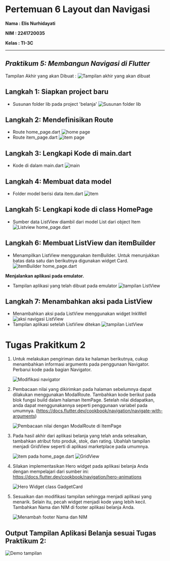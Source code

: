 # **Pertemuan 6 Layout dan Navigasi**


**Nama : Elis Nurhidayati**

**NIM   : 2241720035**

**Kelas : TI-3C**

---
## *Praktikum 5: Membangun Navigasi di Flutter*

Tampilan Akhir yang akan Dibuat :
![Tampilan akhir yang akan dibuat](assets\tampilanAkhir.png)

## Langkah 1: Siapkan project baru
- Susunan folder lib pada project 'belanja'
    ![Susunan folder lib](assets\L1.png)

## Langkah 2: Mendefinisikan Route

- Route home_page.dart
![home page](assets\L2a.png)
- Route item_page.dart
![item page](assets\L2b.png)

## Langkah 3: Lengkapi Kode di main.dart

- Kode di dalam main.dart
![main](assets\L3.png)

## Langkah 4: Membuat data model

- Folder model berisi data item.dart
![item](assets\L4.png)

## Langkah 5: Lengkapi kode di class HomePage

- Sumber data ListView diambil dari model List dari object Item
![Listview home_page.dart](assets\L5.png)

## Langkah 6: Membuat ListView dan itemBuilder

- Menampilkan ListView menggunakan itemBuilder. Untuk menunjukkan batas data satu dan berikutnya digunakan widget Card.
![itemBuilder home_page.dart](assets\L6.png)


**Menjalankan aplikasi pada emulator.**

- Tampilan aplikasi yang telah dibuat pada emulator
![tampilan ListView](assets\run1.png)


## Langkah 7: Menambahkan aksi pada ListView

- Menambahkan aksi pada ListView menggunakan widget InkWell
![aksi navigasi ListView](assets\L7.png)
- Tampilan aplikasi setelah ListView ditekan
![tampilan ListView](assets\run2.png)

# **Tugas Prakitkum 2**
1. Untuk melakukan pengiriman data ke halaman berikutnya, cukup menambahkan informasi arguments pada penggunaan Navigator. Perbarui kode pada bagian Navigator.

    ![Modifikasi navigator](assets\T1.png)

2. Pembacaan nilai yang dikirimkan pada halaman sebelumnya dapat dilakukan menggunakan ModalRoute. Tambahkan kode berikut pada blok fungsi build dalam halaman ItemPage. Setelah nilai didapatkan, anda dapat menggunakannya seperti penggunaan variabel pada umumnya. (https://docs.flutter.dev/cookbook/navigation/navigate-with-arguments)

    ![Pembacaan nilai dengan ModalRoute di ItemPage](assets\T2.png)

3. Pada hasil akhir dari aplikasi belanja yang telah anda selesaikan, tambahkan atribut foto produk, stok, dan rating. Ubahlah tampilan menjadi GridView seperti di aplikasi marketplace pada umumnya.

    ![item pada home_page.dart](assets\T3a.png)
    ![GridView](assets\T3b.png)

4. Silakan implementasikan Hero widget pada aplikasi belanja Anda dengan mempelajari dari sumber ini: https://docs.flutter.dev/cookbook/navigation/hero-animations

    ![Hero Widget class GadgetCard](assets\T4.png)

5. Sesuaikan dan modifikasi tampilan sehingga menjadi aplikasi yang menarik. Selain itu, pecah widget menjadi kode yang lebih kecil. Tambahkan Nama dan NIM di footer aplikasi belanja Anda.

    ![Menambah footer Nama dan NIM](assets\T5.png)

## **Output Tampilan Aplikasi Belanja sesuai Tugas Praktikum 2:**

![Demo tampilan](assets/output.gif)
